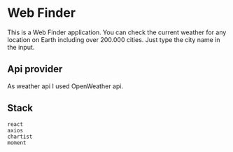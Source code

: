 # Web Finder

This is a Web Finder application. You can check the current weather for any location on Earth including over 200.000 cities. Just type the city name in the input.

## Api provider

As weather api I used OpenWeather api.

## Stack

```
react
axios
chartist
moment
```
